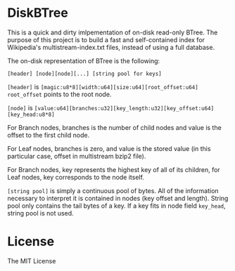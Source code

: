 # DiskBTree

This is a quick and dirty imlpementation of on-disk read-only BTree.
The purpose of this project is to build a fast and self-contained index for
Wikipedia's multistream-index.txt files, instead of using a full database.

The on-disk representation of BTree is the following:

`[header] [node][node][...] [string pool for keys]`

`[header]` is `[magic:u8*8][width:u64][size:u64][root_offset:u64]`
`root_offset` points to the root node.

`[node]` is
`[value:u64][branches:u32][key_length:u32][key_offset:u64][key_head:u8*8]`

For Branch nodes, branches is the number of child nodes and value is
the offset to the first child node.

For Leaf nodes, branches is zero, and value is the stored value
(in this particular case, offset in multistream bzip2 file).

For Branch nodes, key represents the highest key of all of its children,
for Leaf nodes, key corresponds to the node itself.

`[string pool]` is simply a continuous pool of bytes.  All of the information
necessary to interpret it is contained in nodes (key offset and length).
String pool only contains the tail bytes of a key.
If a key fits in node field `key_head`, string pool is not used.

# License

The MIT License
